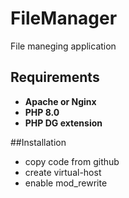 # FileManager

File maneging application

## Requirements
- **Apache or Nginx**
- **PHP 8.0**
- **PHP DG extension**


##Installation
- copy code from github
- create virtual-host
- enable mod_rewrite



